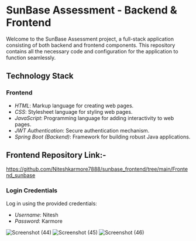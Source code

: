 # SunBase Assessment - Backend & Frontend

Welcome to the SunBase Assessment project, a full-stack application consisting of both backend and frontend components. This repository contains all the necessary code and configuration for the application to function seamlessly.
## Technology Stack
### Frontend

- *HTML*: Markup language for creating web pages.
- *CSS*: Stylesheet language for styling web pages.
- *JavaScript*: Programming language for adding interactivity to web pages.
- *JWT Authentication*: Secure authentication mechanism.
- *Spring Boot (Backend)*: Framework for building robust Java applications.
 ## Frontend Repository Link:-
https://github.com/Niteshkarmore7888/sunbase_frontend/tree/main/Frontend_sunbase

### Login Credentials

Log in using the provided credentials:

- *Username*: Nitesh
- *Password*: Karmore

![Screenshot (44)](https://github.com/Niteshkarmore7888/sunbase_frontend/assets/130561462/405d26ed-6fd6-491d-b9bc-8487b9d37b85)
![Screenshot (45)](https://github.com/Niteshkarmore7888/sunbase_frontend/assets/130561462/43c3bd14-928d-4ebe-9197-1c8c71e7138f)
![Screenshot (46)](https://github.com/Niteshkarmore7888/sunbase_frontend/assets/130561462/f260db00-bd8a-4a89-ae29-4317b7915d6d)
